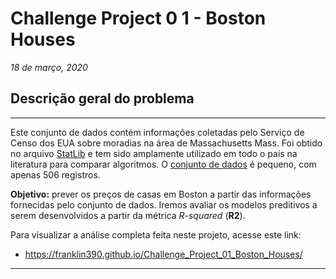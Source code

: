 # **Challenge Project 0 1 - Boston Houses**

*18 de março, 2020*

## **Descrição geral do problema**

---

Este conjunto de dados contém informações coletadas pelo Serviço de Censo dos EUA sobre moradias na área de  Massachusetts Mass. Foi obtido no arquivo [StatLib](http://lib.stat.cmu.edu/datasets/boston) e tem sido amplamente utilizado em todo o país na literatura para comparar algoritmos. O [conjunto de dados](http://www.cs.toronto.edu/~delve/data/boston/bostonDetail.html) é pequeno, com apenas 506 registros.

**Objetivo:** prever os preços de casas em Boston a partir das informações fornecidas pelo conjunto de dados. Iremos avaliar os modelos preditivos a serem desenvolvidos a partir da métrica *R-squared* (**R2**).

Para visualizar a análise completa feita neste projeto, acesse este link:

* https://franklin390.github.io/Challenge_Project_01_Boston_Houses/

---
